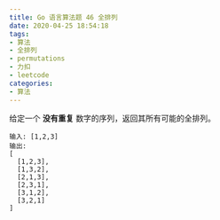 ```yaml
---
title: Go 语言算法题 46 全排列
date: 2020-04-25 18:54:18
tags:
- 算法
- 全排列
- permutations
- 力扣
- leetcode
categories:
- 算法
---
```


给定一个 **没有重复** 数字的序列，返回其所有可能的全排列。

```
输入: [1,2,3]
输出:
[
  [1,2,3],
  [1,3,2],
  [2,1,3],
  [2,3,1],
  [3,1,2],
  [3,2,1]
]
```

